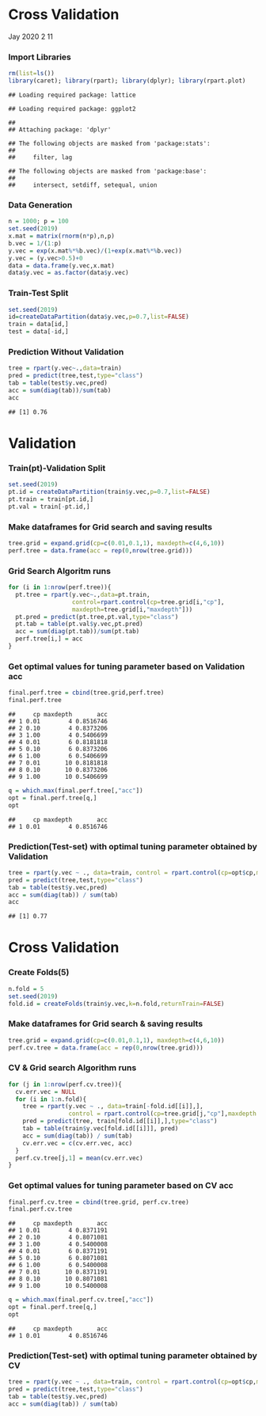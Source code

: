 Cross Validation
================
Jay
2020 2 11

### Import Libraries

``` r
rm(list=ls())
library(caret); library(rpart); library(dplyr); library(rpart.plot)
```

    ## Loading required package: lattice

    ## Loading required package: ggplot2

    ## 
    ## Attaching package: 'dplyr'

    ## The following objects are masked from 'package:stats':
    ## 
    ##     filter, lag

    ## The following objects are masked from 'package:base':
    ## 
    ##     intersect, setdiff, setequal, union

### Data Generation

``` r
n = 1000; p = 100
set.seed(2019)
x.mat = matrix(rnorm(n*p),n,p)
b.vec = 1/(1:p)
y.vec = exp(x.mat%*%b.vec)/(1+exp(x.mat%*%b.vec))
y.vec = (y.vec>0.5)+0
data = data.frame(y.vec,x.mat)
data$y.vec = as.factor(data$y.vec)
```

### Train-Test Split

``` r
set.seed(2019)
id=createDataPartition(data$y.vec,p=0.7,list=FALSE)
train = data[id,]
test = data[-id,]
```

### Prediction Without Validation

``` r
tree = rpart(y.vec~.,data=train)
pred = predict(tree,test,type="class")
tab = table(test$y.vec,pred)
acc = sum(diag(tab))/sum(tab)
acc
```

    ## [1] 0.76

Validation
==========

### Train(pt)-Validation Split

``` r
set.seed(2019)
pt.id = createDataPartition(train$y.vec,p=0.7,list=FALSE)
pt.train = train[pt.id,]
pt.val = train[-pt.id,]
```

### Make dataframes for Grid search and saving results

``` r
tree.grid = expand.grid(cp=c(0.01,0.1,1), maxdepth=c(4,6,10))
perf.tree = data.frame(acc = rep(0,nrow(tree.grid)))
```

### Grid Search Algoritm runs

``` r
for (i in 1:nrow(perf.tree)){
  pt.tree = rpart(y.vec~.,data=pt.train,
                  control=rpart.control(cp=tree.grid[i,"cp"],
                  maxdepth=tree.grid[i,"maxdepth"]))
  pt.pred = predict(pt.tree,pt.val,type="class")
  pt.tab = table(pt.val$y.vec,pt.pred)
  acc = sum(diag(pt.tab))/sum(pt.tab)
  perf.tree[i,] = acc
}
```

### Get optimal values for tuning parameter based on Validation acc

``` r
final.perf.tree = cbind(tree.grid,perf.tree)
final.perf.tree
```

    ##     cp maxdepth       acc
    ## 1 0.01        4 0.8516746
    ## 2 0.10        4 0.8373206
    ## 3 1.00        4 0.5406699
    ## 4 0.01        6 0.8181818
    ## 5 0.10        6 0.8373206
    ## 6 1.00        6 0.5406699
    ## 7 0.01       10 0.8181818
    ## 8 0.10       10 0.8373206
    ## 9 1.00       10 0.5406699

``` r
q = which.max(final.perf.tree[,"acc"])
opt = final.perf.tree[q,]
opt
```

    ##     cp maxdepth       acc
    ## 1 0.01        4 0.8516746

### Prediction(Test-set) with optimal tuning parameter obtained by Validation

``` r
tree = rpart(y.vec ~ ., data=train, control = rpart.control(cp=opt$cp,maxdepth=opt$maxdepth))
pred = predict(tree,test,type="class")
tab = table(test$y.vec,pred)
acc = sum(diag(tab)) / sum(tab)
acc
```

    ## [1] 0.77

Cross Validation
================

### Create Folds(5)

``` r
n.fold = 5
set.seed(2019)
fold.id = createFolds(train$y.vec,k=n.fold,returnTrain=FALSE)
```

### Make dataframes for Grid search & saving results

``` r
tree.grid = expand.grid(cp=c(0.01,0.1,1), maxdepth=c(4,6,10))
perf.cv.tree = data.frame(acc = rep(0,nrow(tree.grid)))
```

### CV & Grid search Algorithm runs

``` r
for (j in 1:nrow(perf.cv.tree)){
  cv.err.vec = NULL
  for (i in 1:n.fold){
    tree = rpart(y.vec ~ ., data=train[-fold.id[[i]],], 
                 control = rpart.control(cp=tree.grid[j,"cp"],maxdepth = tree.grid[j,"maxdepth"]))
    pred = predict(tree, train[fold.id[[i]],],type="class")
    tab = table(train$y.vec[fold.id[[i]]], pred)
    acc = sum(diag(tab)) / sum(tab)
    cv.err.vec = c(cv.err.vec, acc)
  }
  perf.cv.tree[j,1] = mean(cv.err.vec)
}
```

### Get optimal values for tuning parameter based on CV acc

``` r
final.perf.cv.tree = cbind(tree.grid, perf.cv.tree)
final.perf.cv.tree
```

    ##     cp maxdepth       acc
    ## 1 0.01        4 0.8371191
    ## 2 0.10        4 0.8071081
    ## 3 1.00        4 0.5400008
    ## 4 0.01        6 0.8371191
    ## 5 0.10        6 0.8071081
    ## 6 1.00        6 0.5400008
    ## 7 0.01       10 0.8371191
    ## 8 0.10       10 0.8071081
    ## 9 1.00       10 0.5400008

``` r
q = which.max(final.perf.cv.tree[,"acc"])
opt = final.perf.tree[q,]
opt
```

    ##     cp maxdepth       acc
    ## 1 0.01        4 0.8516746

### Prediction(Test-set) with optimal tuning parameter obtained by CV

``` r
tree = rpart(y.vec ~ ., data=train, control = rpart.control(cp=opt$cp,maxdepth=opt$maxdepth))
pred = predict(tree,test,type="class")
tab = table(test$y.vec,pred)
acc = sum(diag(tab)) / sum(tab)
```

